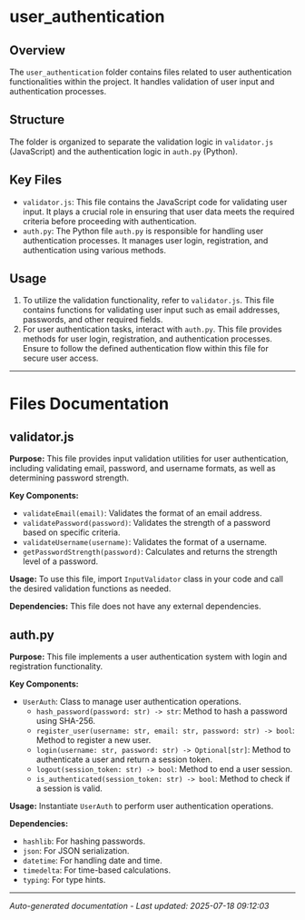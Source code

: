 # user_authentication

## Overview
The `user_authentication` folder contains files related to user authentication functionalities within the project. It handles validation of user input and authentication processes.

## Structure
The folder is organized to separate the validation logic in `validator.js` (JavaScript) and the authentication logic in `auth.py` (Python).

## Key Files
- `validator.js`: This file contains the JavaScript code for validating user input. It plays a crucial role in ensuring that user data meets the required criteria before proceeding with authentication.
- `auth.py`: The Python file `auth.py` is responsible for handling user authentication processes. It manages user login, registration, and authentication using various methods.

## Usage
1. To utilize the validation functionality, refer to `validator.js`. This file contains functions for validating user input such as email addresses, passwords, and other required fields.
2. For user authentication tasks, interact with `auth.py`. This file provides methods for user login, registration, and authentication processes. Ensure to follow the defined authentication flow within this file for secure user access.

---

# Files Documentation

## validator.js

**Purpose:** This file provides input validation utilities for user authentication, including validating email, password, and username formats, as well as determining password strength.

**Key Components:**
- `validateEmail(email)`: Validates the format of an email address.
- `validatePassword(password)`: Validates the strength of a password based on specific criteria.
- `validateUsername(username)`: Validates the format of a username.
- `getPasswordStrength(password)`: Calculates and returns the strength level of a password.

**Usage:** To use this file, import `InputValidator` class in your code and call the desired validation functions as needed.

**Dependencies:** This file does not have any external dependencies.

## auth.py

**Purpose:** This file implements a user authentication system with login and registration functionality.

**Key Components:**
- `UserAuth`: Class to manage user authentication operations.
  - `hash_password(password: str) -> str`: Method to hash a password using SHA-256.
  - `register_user(username: str, email: str, password: str) -> bool`: Method to register a new user.
  - `login(username: str, password: str) -> Optional[str]`: Method to authenticate a user and return a session token.
  - `logout(session_token: str) -> bool`: Method to end a user session.
  - `is_authenticated(session_token: str) -> bool`: Method to check if a session is valid.

**Usage:** Instantiate `UserAuth` to perform user authentication operations.

**Dependencies:** 
- `hashlib`: For hashing passwords.
- `json`: For JSON serialization.
- `datetime`: For handling date and time.
- `timedelta`: For time-based calculations.
- `typing`: For type hints.

---
*Auto-generated documentation - Last updated: 2025-07-18 09:12:03*
